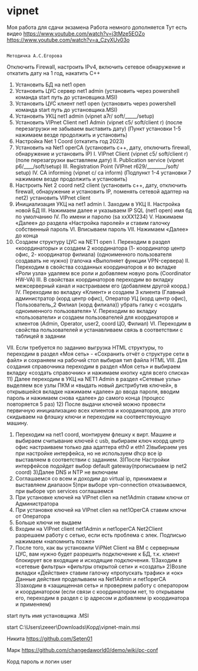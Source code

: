 # vipnet
Моя работа для сдачи экзамена
Работа немного дополняется 
Тут есть видео https://www.youtube.com/watch?v=j3tMze5EOZo
https://www.youtube.com/watch?v=a_CzyXUv03o


                                                                     Методичка А.С.Егорова

Отключить Firewall, настроить IPv4, включить сетевое обнаружение и откатить дату на 1 год, накатить C++
1)	Установить БД на net1 open 
2)	Установить ЦУС сервер net1 admin (установить через powershell команда start путь до установщика.MSI)
3)	Установить ЦУС клиент net1 open (установить через powershell команда start путь до установщика.MSI)
4)	Установить УКЦ net1 admin (vipnet a7r/ soft/_____/setup)
5)	Установить VIPnet Client net1 Admin (vipnet c5/ soft/client r) (после перезагрузки не забываем выставить дату)
(Пункт установки 1-5 нажимаем везде продолжить и установить)
6)	Настройка Net 1 Coord (откатить год 2023)
7)	Установить на Net1 operCA (установить с++, дату, отключить firewall, обнаружение и установить IP)
I.	VIPnet Client (vipnet c5/ soft/client r) (поле перезагрузки выставляем дату)
II.	Publication service (vipnet p6/____/soft/setup)
III.	Registration Point (VIPnet r629/________/soft/ setup)
IV.	CA informing (vipnet c/ ca inform)
(Подпункт 1-4 установки 7 нажимаем везде продолжить и установить)
8)	Настроить Net 2 coord net2 client (установить с++, дату, отключить firewall, обнаружение и установить IP, поменять сетевой адаптер на net2) установить VIPnet client 
9)	Инициализация УКЦ на net1 admin
I.	Заходим в УКЦ
II.	Настройка новой БД
III.	Нажимаем далее и указываем IP SQL (net1 open) имя бд по умолчанию
IV.	По имени и паролю (sa xxXX1234)
V.	Нажимаем «Далее» до раздела «Настройка паролей» и ставим галочку собственный пароль
VI.	Вписываем пароль 
VII.	Нажимаем «Далее» до конца 
10)	Создаем структуру ЦУС на NET1 open
I.	Переходим в раздел «координаторы» и создаем 2 координатора (1- координатор центр офис, 2- координатор филиала) (одноименного пользователя создавать не нужно) (галочка «Выполняет функции VPN-сервера)
II.	Переходим в свойства созданных координаторов и во вкладке «Роли узла» удаляем все роли и добавляем новую роль (Coordinator HW-VA)
III.	В свойствах координаторов переходим во вкладку межсерверный канал и настраиваем его (добавляем другой коорд.)
IV.	Переходим во вкладку «Клиент» и создаем 3 клиента (Главный администратор (корд центр офис), Оператор УЦ (корд центр офис), Пользователь_2 Филиал (корд филиала)) убрать галку с «создать одноименного пользователя»
V.	Переходим во вкладку «пользователи» и создаем пользователей для координаторов и клиентов (Admin, Operator, user2, coord ЦО, Филиал)
VI.	Переходим в свойства пользователей и устанавливаем связь в соответствии с таблицей в задании 
 
VII.	Если требуется по заданию выгрузка HTML структуры, то переходим в раздел «Моя сеть» - «Сохранить отчёт о структуре сети в файл» и сохраняем на рабочий стол выбирая тип файла HTML
VIII.	Для создания справочника переходим в раздел «Моя сеть» и выбираем вкладку «создать справочник» и нажимаем кнопку «для всего списка»
11)	Далее переходим в УКЦ на NET1 Admin в раздел «Сетевые узлы» выделяем все узлы ПКМ и «выдать новый дистрибутив ключей», в открывшейся вкладке нажимаем «далее» до ввода пароля, вводим пароль и нажимаем снова «далее» до самого конца (процесс повторяется 5 раз)
12)	После выдачи ключей можно провести первичную инициализацию всех клиентов и координаторов, для этого скидываем на флэшку ключи и переходим на соответствующую машину.
1) Переходим на net1 coord, монтируем флешку к вирт. Машине и выбираем считывание ключей с usb, выбираем ключ коорд центр офис
настраиваем только два адаптера eth0 и eth1
2)выбираем yes при настройке интерфейса, но не используем dhcp 
все ip выставляем в соответствии с заданием.
3)После Настройки интерфейсов подойдет выбор default gateway(прописываем ip net2 coord)
3)Далее DNS и NTP не включаем 
4) Соглашаемся со всем и доходим до virtual ip, принимаем и выставляем диапазон 
5)при выборе vpn-connection отказываемся, при выборе vpn services соглашаемся  
13)	При установке ключей на VIPnet clien на net1Admin ставим ключи от Администратора 
14)	При установке ключей на VIPnet clien на net1OperCA ставим ключи от Оператора 
15)	Больше ключи не выдаем 
16)	Входим на VIPnet client net1Admin и net1operCA Net2Client разрешаем работу с сетью, если есть проблема с элек. Подписью нажимаем «напомнить позже»
17)	После того, как вы установили ViPNet Client на ВМ с серверным ЦУС, вам нужно будет разрешить подключение к БД, т.к. клиент блокирует все входящие и исходящие подключения.
 1)Заходим в «сетевые фильтры» «фильтры открытой сети» и «создать»
 2)Возле вкладки «Действие» ставим галочку «пропускать трафик» и «ок»
 Данные действия проделываем на Net1Admin и net1operCA
 3)заходим в «защищенная сеть» и проверяем работу с оператором и координатором (если связи с координатором нет, то открываем его, переходим в раздел с ip адресом и добавляем ip координатора и применяем)

start путь имя установщика .MSI

start C:\Users\zeeer\Downloads\Корд\vipnet-main.msi 




Никита https://github.com/Seten01

Марк https://github.com/changedaworld0/demo/wiki/pc-conf

Корд пароль и логин user
